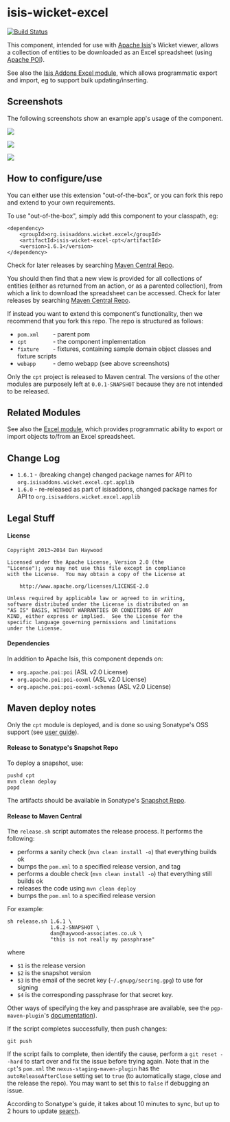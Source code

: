 # isis-wicket-excel #

[![Build Status](https://travis-ci.org/isisaddons/isis-wicket-excel.png?branch=master)](https://travis-ci.org/isisaddons/isis-wicket-excel)

This component, intended for use with [Apache Isis](http://isis.apache.org)'s Wicket viewer, allows a collection of 
entities to be downloaded as an Excel spreadsheet (using [Apache POI](http://poi.apache.org)).

See also the [Isis Addons Excel module](https://github.com/isisaddons/isis-module-excel), which allows programmatic 
export and import, eg to support bulk updating/inserting.

## Screenshots ##

The following screenshots show an example app's usage of the component.

![](https://raw.github.com/isisaddons/isis-wicket-excel/master/images/excel-tab.png)

![](https://raw.github.com/isisaddons/isis-wicket-excel/master/images/download-link.png)

![](https://raw.github.com/isisaddons/isis-wicket-excel/master/images/excel.png)

## How to configure/use ##

You can either use this extension "out-of-the-box", or you can fork this repo and extend to your own requirements. 

To use "out-of-the-box", simply add this component to your classpath, eg:

    <dependency>
        <groupId>org.isisaddons.wicket.excel</groupId>
        <artifactId>isis-wicket-excel-cpt</artifactId>
        <version>1.6.1</version>
    </dependency>

Check for later releases by searching [Maven Central Repo](http://search.maven.org/#search|ga|1|isis-wicket-excel-cpt).

You should then find that a new view is provided for all collections of entities (either as returned from an action, 
or as a parented collection), from which a link to download the spreadsheet can be accessed.  Check for later releases 
by searching [Maven Central Repo](http://search.maven.org/#search|ga|1|isis-wicket-excel-cpt).

If instead you want to extend this component's functionality, then we recommend that you fork this repo.  The repo is 
structured as follows:

* `pom.xml    ` - parent pom
* `cpt        ` - the component implementation
* `fixture    ` - fixtures, containing sample domain object classes and fixture scripts
* `webapp     ` - demo webapp (see above screenshots)

Only the `cpt` project is released to Maven central.  The versions of the other modules 
are purposely left at `0.0.1-SNAPSHOT` because they are not intended to be released.


## Related Modules ##

See also the [Excel module](https://github.com/isisaddons/isis-module-excel), which provides programmatic ability to
export or import objects to/from an Excel spreadsheet.


## Change Log ##

* `1.6.1` - (breaking change) changed package names for API to `org.isisaddons.wicket.excel.cpt.applib`
* `1.6.0` - re-released as part of isisaddons, changed package names for API to `org.isisaddons.wicket.excel.applib`


## Legal Stuff ##

#### License ####

    Copyright 2013~2014 Dan Haywood

    Licensed under the Apache License, Version 2.0 (the
    "License"); you may not use this file except in compliance
    with the License.  You may obtain a copy of the License at

        http://www.apache.org/licenses/LICENSE-2.0

    Unless required by applicable law or agreed to in writing,
    software distributed under the License is distributed on an
    "AS IS" BASIS, WITHOUT WARRANTIES OR CONDITIONS OF ANY
    KIND, either express or implied.  See the License for the
    specific language governing permissions and limitations
    under the License.

#### Dependencies ####

In addition to Apache Isis, this component depends on:

* `org.apache.poi:poi` (ASL v2.0 License)
* `org.apache.poi:poi-ooxml` (ASL v2.0 License)
* `org.apache.poi:poi-ooxml-schemas` (ASL v2.0 License)


##  Maven deploy notes ##

Only the `cpt` module is deployed, and is done so using Sonatype's OSS support (see 
[user guide](http://central.sonatype.org/pages/apache-maven.html)).

#### Release to Sonatype's Snapshot Repo ####

To deploy a snapshot, use:

    pushd cpt
    mvn clean deploy
    popd

The artifacts should be available in Sonatype's 
[Snapshot Repo](https://oss.sonatype.org/content/repositories/snapshots).

#### Release to Maven Central ####

The `release.sh` script automates the release process.  It performs the following:

* performs a sanity check (`mvn clean install -o`) that everything builds ok
* bumps the `pom.xml` to a specified release version, and tag
* performs a double check (`mvn clean install -o`) that everything still builds ok
* releases the code using `mvn clean deploy`
* bumps the `pom.xml` to a specified release version

For example:

    sh release.sh 1.6.1 \
                  1.6.2-SNAPSHOT \
                  dan@haywood-associates.co.uk \
                  "this is not really my passphrase"
    
where
* `$1` is the release version
* `$2` is the snapshot version
* `$3` is the email of the secret key (`~/.gnupg/secring.gpg`) to use for signing
* `$4` is the corresponding passphrase for that secret key.

Other ways of specifying the key and passphrase are available, see the `pgp-maven-plugin`'s 
[documentation](http://kohsuke.org/pgp-maven-plugin/secretkey.html)).

If the script completes successfully, then push changes:

    git push

If the script fails to complete, then identify the cause, perform a `git reset --hard` to start over and fix the issue
before trying again.  Note that in the `cpt`'s `pom.xml` the `nexus-staging-maven-plugin` has the 
`autoReleaseAfterClose` setting set to `true` (to automatically stage, close and the release the repo).  You may want
to set this to `false` if debugging an issue.
 
According to Sonatype's guide, it takes about 10 minutes to sync, but up to 2 hours to update [search](http://search.maven.org).
